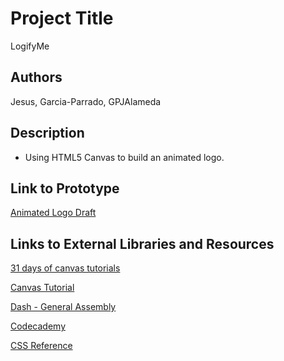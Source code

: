 # Project Title

  LogifyMe

## Authors

  Jesus, Garcia-Parrado, GPJAlameda

## Description

  - Using HTML5 Canvas to build an animated logo.

## Link to Prototype

[Animated Logo Draft](project_code/index_14.html "Animated Logo Draft")

## Links to External Libraries and Resources

[31 days of canvas tutorials](http://creativejs.com/2011/08/31-days-of-canvas-tutorials/ "31 days of canvas tutorials")

[Canvas Tutorial](https://developer.mozilla.org/en-US/docs/Web/Guide/HTML/Canvas_tutorial?redirectlocale=en-US&redirectslug=Canvas_tutorial "Canvas Tutorial")

[Dash - General Assembly](https://dash.generalassemb.ly/ "Dash General Assembly")

[Codecademy](http://www.codecademy.com/ "Codecademy")

[CSS Reference](https://developer.mozilla.org/en-US/docs/Web/CSS "CSS Reference")

